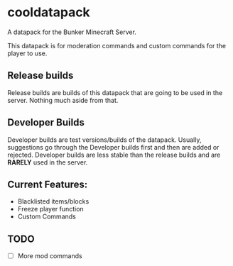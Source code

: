 # cooldatapack
A datapack for the Bunker Minecraft Server.

This datapack is for moderation commands and custom commands for the player to use.

## Release builds

Release builds are builds of this datapack that are going to be used in the server. Nothing much aside from that.

## Developer Builds

Developer builds are test versions/builds of the datapack. Usually, suggestions go through the Developer builds first and then are added or rejected. Developer builds are less stable than the release builds and are **RARELY** used in the server.

## Current Features:

- Blacklisted items/blocks
- Freeze player function
- Custom Commands

## TODO

- [ ] More mod commands
